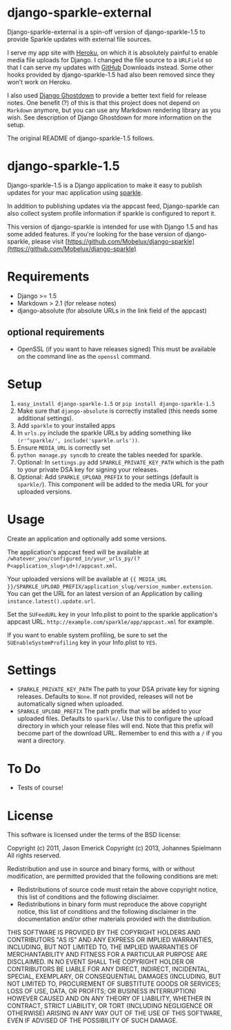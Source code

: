 # django-sparkle-external

Django-sparkle-external is a spin-off version of django-sparkle-1.5 to provide Sparkle updates with external file sources.

I serve my app site with [Heroku](https://www.heroku.com), on which it is absolutely painful to enable media file uploads for Django. I changed the file source to a `URLField` so that I can serve my updates with [GitHub](https://github.com) Downloads instead. Some other hooks provided by django-sparkle-1.5 had also been removed since they won’t work on Heroku.

I also used [Django Ghostdown](https://github.com/uranusjr/django-ghostdown) to provide a better text field for release notes. One benefit (?) of this is that this project does not depend on `Markdown` anymore, but you can use any Markdown rendering library as you wish. See description of Django Ghostdown for more information on the setup.

The original README of django-sparkle-1.5 follows.



# django-sparkle-1.5

Django-sparkle-1.5 is a Django application to make it easy to publish updates for your mac application using [sparkle](http://sparkle.andymatuschak.org/).

In addition to publishing updates via the appcast feed, Django-sparkle can also collect system profile information if sparkle is configured to report it.

This version of django-sparkle is intended for use with Django 1.5 and has some added features. If you're looking for the base version of django-sparkle, please visit [https://github.com/Mobelux/django-sparkle](https://github.com/Mobelux/django-sparkle)

# Requirements

* Django >= 1.5
* Markdown > 2.1 (for release notes)
* django-absolute (for absolute URLs in the link field of the appcast)

## optional requirements

* OpenSSL (if you want to have releases signed)
This must be available on the command line as the `openssl` command.



# Setup

1. `easy_install django-sparkle-1.5` or `pip install django-sparkle-1.5`
2. Make sure that `django-absolute` is correctly installed (this needs some additional settings).
3. Add `sparkle` to your installed apps
4. In `urls.py` include the sparkle URLs by adding something like `(r'^sparkle/', include('sparkle.urls'))`.
5. Ensure `MEDIA_URL` is correctly set
6. `python manage.py syncdb` to create the tables needed for sparkle.
7. Optional: In `settings.py` add `SPARKLE_PRIVATE_KEY_PATH` which is the path to your private DSA key for signing your releases.
8. Optional: Add `SPARKLE_UPLOAD_PREFIX` to your settings (default is `sparkle/`). This component will be added to the media URL for your uploaded versions.

# Usage

Create an application and optionally add some versions.

The application's appcast feed will be available at `/whatever_you/configured_in/your_urls_py/(?P<application_slug>\d+)/appcast.xml`.

Your uploaded versions will be available at `{{ MEDIA_URL }}/SPARKLE_UPLOAD_PREFIX/application_slug/version_number.extension`. You can get the URL for an latest version of an Application by calling `instance.latest().update.url`.

Set the `SUFeedURL` key in your Info.plist to point to the sparkle application's appcast URL. `http://example.com/sparkle/app/appcast.xml` for example.

If you want to enable system profiling, be sure to set the `SUEnableSystemProfiling` key in your Info.plist to `YES`.

# Settings

* `SPARKLE_PRIVATE_KEY_PATH`
   The path to your DSA private key for signing releases.  Defaults to `None`.  If not provided, releases will not be automatically signed when uploaded.
* `SPARKLE_UPLOAD_PREFIX`
The path prefix that will be added to your uploaded files. Defaults to `sparkle/`. Use this to configure the upload directory in which your release files will end. Note that this prefix will become part of the download URL. Remember to end this with a `/` if you want a directory.


# To Do

* Tests of course!

# License

This software is licensed under the terms of the BSD license:

Copyright (c) 2011, Jason Emerick
Copyright (c) 2013, Johannes Spielmann
All rights reserved.

Redistribution and use in source and binary forms, with or without modification, are permitted provided that the following conditions are met:

 * Redistributions of source code must retain the above copyright notice, this list of conditions and the following disclaimer.
 * Redistributions in binary form must reproduce the above copyright notice, this list of conditions and the following disclaimer in the documentation and/or other materials provided with the distribution.

THIS SOFTWARE IS PROVIDED BY THE COPYRIGHT HOLDERS AND CONTRIBUTORS "AS IS" AND ANY EXPRESS OR IMPLIED WARRANTIES, INCLUDING, BUT NOT LIMITED TO, THE IMPLIED WARRANTIES OF MERCHANTABILITY AND FITNESS FOR A PARTICULAR PURPOSE ARE DISCLAIMED. IN NO EVENT SHALL THE COPYRIGHT HOLDER OR CONTRIBUTORS BE LIABLE FOR ANY DIRECT, INDIRECT, INCIDENTAL, SPECIAL, EXEMPLARY, OR CONSEQUENTIAL DAMAGES (INCLUDING, BUT NOT LIMITED TO, PROCUREMENT OF SUBSTITUTE GOODS OR SERVICES; LOSS OF USE, DATA, OR PROFITS; OR BUSINESS INTERRUPTION) HOWEVER CAUSED AND ON ANY THEORY OF LIABILITY, WHETHER IN CONTRACT, STRICT LIABILITY, OR TORT (INCLUDING NEGLIGENCE OR OTHERWISE) ARISING IN ANY WAY OUT OF THE USE OF THIS SOFTWARE, EVEN IF ADVISED OF THE POSSIBILITY OF SUCH DAMAGE.
